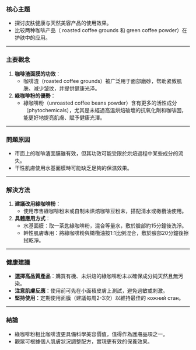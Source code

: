 ### 核心主題  
- 探讨皮肤健康与天然美容产品的使用效果。
- 比较两种咖啡产品（ roasted coffee grounds 和 green coffee powder）在护肤中的应用。

---

### 主要觀念  
1. **咖啡渣面膜的功效**：  
   - 咖啡渣（roasted coffee grounds）被广泛用于面部磨砂，帮助紧致肌肤、减少皱纹，并提供健康光泽。  
2. **綠咖啡粉的優勢**：  
   - 綠咖啡粉（unroasted coffee beans powder）含有更多的活性成分（phytochemicals），尤其是未經過高溫烘焙破壞的抗氧化劑和咖啡因，能更好地提亮肌膚、賦予健康光澤。  

---

### 問題原因  
- 市面上的咖啡渣面膜雖有效，但其功效可能受限於烘焙過程中某些成分的流失。  
- 干性肌膚使用水基面膜時可能缺乏足夠的保濕效果。

---

### 解決方法  
1. **建議改用綠咖啡粉**：  
   - 使用市售綠咖啡粉末或自制未烘焙咖啡豆粉末，搭配清水或橄欖油使用。  
2. **具體應用方式**：  
   - 水基面膜：取一茶匙綠咖啡粉，混合等量水，敷於臉部約15分鐘後洗淨。  
   - 幹性肌膚專用：將綠咖啡粉與橄欖油按1:1比例混合，敷於臉部20分鐘後擦拭乾淨。  

---

### 健康建議  
- **選擇高品質產品**：購買有機、未烘焙的綠咖啡粉末以確保成分純天然且無污染。  
- **注意肌膚反應**：使用前可先在小面積皮膚上測試，避免過敏或刺激。  
- **堅持使用**：定期使用面膜（建議每周2-3次）以維持最佳的 кожний стан。  

---

### 結論  
- 綠咖啡粉相比咖啡渣更具備科學美容價值，值得作為護膚品項之一。  
- 觀眾可根據個人肌膚狀況調整配方，實現更有效的保養效果。